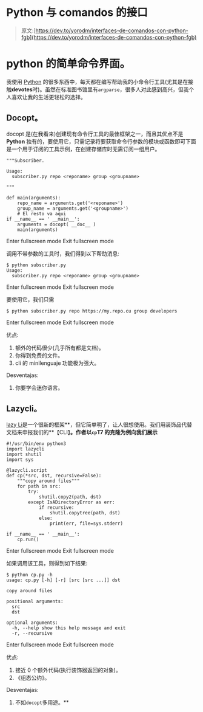 # Python 与 comandos 的接口

> 原文:[https://dev.to/yorodm/interfaces-de-comandos-con-python-fgb](https://dev.to/yorodm/interfaces-de-comandos-con-python-fgb)

# python 的简单命令界面。

我使用 [Python](https://python.org) 的很多东西中，每天都在编写帮助我的小命令行工具(尤其是在接触**devotes**时)。虽然在标准图书馆里有`argparse`，很多人对此感到高兴，但我个人喜欢让我的生活更轻松的选择。

## Docopt。

docopt 是(在我看来)创建现有命令行工具的最佳框架之一，而且其优点不是 **Python** 独有的，要使用它，只需记录将要获取命令行参数的模块或函数即可下面是一个用于订阅的工具示例，在创建存储库时无需订阅一组用户。

```
"""Subscriber.

Usage:
  subscriber.py repo <reponame> group <groupname>

"""

def main(arguments):
    repo_name = arguments.get('<reponame>')
    group_name = arguments.get('<groupname>')
    # El resto va aqui 
if __name__ == ' __main__':
    arguments = docopt( __doc__ )
    main(arguments) 
```

Enter fullscreen mode Exit fullscreen mode

调用不带参数的工具时，我们得到以下帮助消息:

```
$ python subscriber.py
Usage:
  subscriber.py repo <reponame> group <groupname> 
```

Enter fullscreen mode Exit fullscreen mode

要使用它，我们只需

```
$ python subscriber.py repo https://my.repo.cu group developers 
```

Enter fullscreen mode Exit fullscreen mode

优点:

1.  额外的代码很少(几乎所有都是文档)。
2.  你得到免费的文件。
3.  cli 的 minilenguaje 功能极为强大。

Desventajas:

1.  你要学会迷你语言。

## Lazycli。

[lazy Li](https://github.com/ninjaaron/lazycli)是一个很新的框架**，但它简单明了，让人很想使用。我们用装饰品代替文档来申报我们的**【CLI】**。作者以`cp`T7 的克隆为例向我们展示**

```
#!/usr/bin/env python3
import lazycli
import shutil
import sys

@lazycli.script
def cp(*src, dst, recursive=False):
    """copy around files"""
    for path in src:
        try:
            shutil.copy2(path, dst)
        except IsADirectoryError as err:
            if recursive:
                shutil.copytree(path, dst)
            else:
                print(err, file=sys.stderr)

if __name__ == ' __main__':
    cp.run() 
```

Enter fullscreen mode Exit fullscreen mode

如果调用该工具，则得到如下结果:

```
$ python cp.py -h
usage: cp.py [-h] [-r] [src [src ...]] dst

copy around files

positional arguments:
  src
  dst

optional arguments:
  -h, --help show this help message and exit
  -r, --recursive 
```

Enter fullscreen mode Exit fullscreen mode

优点:

1.  接近 0 个额外代码(执行装饰器返回的对象)。
2.  《组态公约》。

Desventajas:

1.  不如`docopt`多用途。**